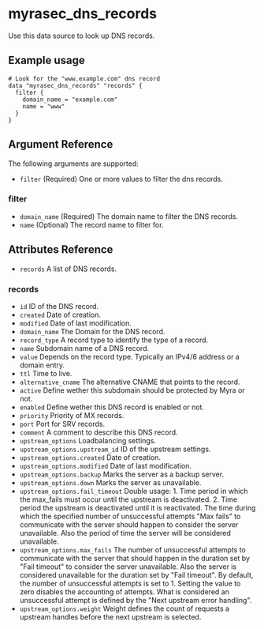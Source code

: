 # myrasec_dns_records

Use this data source to look up DNS records.

## Example usage

```hcl
# Look for the "www.example.com" dns record
data "myrasec_dns_records" "records" {
  filter {
    domain_name = "example.com"
    name = "www"
  }
}
```

## Argument Reference

The following arguments are supported:

* `filter` (Required) One or more values to filter the dns records.

### filter
* `domain_name` (Required) The domain name to filter the DNS records.
* `name` (Optional) The record name to filter for.

## Attributes Reference
* `records` A list of DNS records.

### records
* `id` ID of the DNS record.
* `created` Date of creation.
* `modified` Date of last modification.
* `domain_name` The Domain for the DNS record.
* `record_type` A record type to identify the type of a record.
* `name` Subdomain name of a DNS record.
* `value` Depends on the record type. Typically an IPv4/6 address or a domain entry.
* `ttl` Time to live.
* `alternative_cname` The alternative CNAME that points to the record.
* `active` Define wether this subdomain should be protected by Myra or not.
* `enabled` Define wether this DNS record is enabled or not.
* `priority` Priority of MX records.
* `port` Port for SRV records.
* `comment` A comment to describe this DNS record.
* `upstream_options` Loadbalancing settings.
* `upstream_options.upstream_id` ID of the upstream settings.
* `upstream_options.created` Date of creation.
* `upstream_options.modified` Date of last modification.
* `upstream_options.backup` Marks the server as a backup server.
* `upstream_options.down` Marks the server as unavailable.
* `upstream_options.fail_timeout` Double usage: 1. Time period in which the max_fails must occur until the upstream is deactivated. 2. Time period the upstream is deactivated until it is reactivated. The time during which the specified number of unsuccessful attempts "Max fails" to communicate with the server should happen to consider the server unavailable. Also the period of time the server will be considered unavailable. 
* `upstream_options.max_fails` The number of unsuccessful attempts to communicate with the server that should happen in the duration set by "Fail timeout" to consider the server unavailable. Also the server is considered unavailable for the duration set by "Fail timeout". By default, the number of unsuccessful attempts is set to 1. Setting the value to zero disables the accounting of attempts. What is considered an unsuccessful attempt is defined by the "Next upstream error handling".
* `upstream_options.weight` Weight defines the count of requests a upstream handles before the next upstream is selected.
